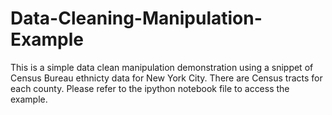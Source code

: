 # Data-Cleaning-Manipulation-Example

This is a simple data clean manipulation demonstration using a snippet of Census Bureau ethnicty data for New York City. There are Census tracts for each county. Please refer to the ipython notebook file to access the example.
